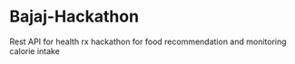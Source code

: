 # Bajaj-Hackathon
Rest API for health rx hackathon for food recommendation and monitoring calorie intake

